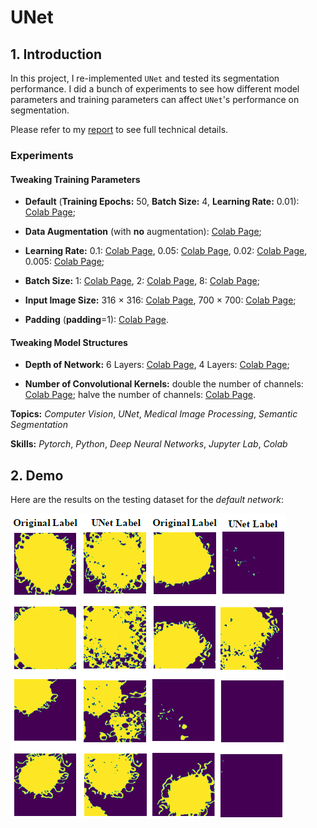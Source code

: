 # UNet

## 1. Introduction

In this project, I re-implemented `UNet` and tested its segmentation performance. I did a bunch of experiments to see how different model parameters and training parameters can affect `UNet`'s performance on segmentation. 

Please refer to my [report](report.pdf) to see full technical details.

### Experiments

#### Tweaking Training Parameters

- **Default** (**Training Epochs:** 50, **Batch Size:** 4, **Learning Rate:** 0.01): [Colab Page](https://colab.research.google.com/drive/1OrMHf6vgV9qUkFfyK-rsCIcnqyQ07zgQ?usp=sharing);

- **Data Augmentation** (with **no** augmentation): [Colab Page](https://colab.research.google.com/drive/17rh0JIR1UoA6wgAwijWVzrRxri1l6_2Z?usp=sharing);

- **Learning Rate:** 0.1: [Colab Page](https://colab.research.google.com/drive/1CXYFQuHd_fYep--I9cHP8k_uRbH_9TKW?usp=sharing), 0.05: [Colab Page](https://colab.research.google.com/drive/1TxWd0FIXm9WFrligMRRt71kmShjJrEyB?usp=sharing), 0.02: [Colab Page](https://colab.research.google.com/drive/1ufQC_MtHNtuCsMA-2j2geuGVoutC04_c?usp=sharing), 0.005: [Colab Page](https://colab.research.google.com/drive/18jzpLEoA2l1WiUcPuQ9iuOFDYIUsBglv?usp=sharing);

- **Batch Size:** 1: [Colab Page](https://colab.research.google.com/drive/1l0bqMQ2u9rKUokUxYp3wT3o57Syrc9q7?usp=sharing), 2: [Colab Page](https://colab.research.google.com/drive/13hwQEOAGq2qawGWVlHq96b-gfmYcG36l?usp=sharing), 8: [Colab Page](https://colab.research.google.com/drive/1PynF7w9my3_RIOa0xioAGd7Vk0Cxdh64?usp=sharing);

- **Input Image Size:** 316 $\times$ 316: [Colab Page](https://colab.research.google.com/drive/1UIBThWumOH8IvCT6AJE4uxNW6okk0niy?usp=sharing), 700 $\times$ 700: [Colab Page](https://colab.research.google.com/drive/1zKMOXB9JNb3YV2pCH8Y_usvRaUbeoz9W?usp=sharing);

- **Padding** (**padding**=1): [Colab Page](https://colab.research.google.com/drive/1r02ngXNLQD2xrzwtuhM5gSdUuEudPFkU?usp=sharing).

####  Tweaking Model Structures

- **Depth of Network:** 6 Layers: [Colab Page](https://colab.research.google.com/drive/13QDhcDey4AgkcfUhJ8n7uxUPeBQZiAPr?usp=sharing), 4 Layers: [Colab Page](https://colab.research.google.com/drive/11fb6kZbY2ZnUIANqaK0f2Gvr7sVy37A7?usp=sharing);

- **Number of Convolutional Kernels:** double the number of channels: [Colab Page](https://colab.research.google.com/drive/1y5wm7He3_VPRLRM4KjYeZU6Jc5zH20YE?usp=sharing); halve the number of channels: [Colab Page](https://colab.research.google.com/drive/1BUmknR45V89d8oy_YjSxEK0j9Bgc7khG?usp=sharing).

**Topics:** _Computer Vision_, _UNet_, _Medical Image Processing_, _Semantic Segmentation_

**Skills:** _Pytorch_, _Python_, _Deep Neural Networks_, _Jupyter Lab_, _Colab_

## 2. Demo

Here are the results on the testing dataset for the _default network_:

![outcome](/demo/outcome.png)
